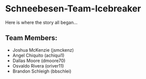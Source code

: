 # Schneebesen-Team-Icebreaker
Here is where the story all began...

## Team Members:

- Joshua McKenzie \(jsmckenz\)
- Angel Chiquito \(achiqui1\)
- Dallas Moore \(dmoore70\)
- Osvaldo Rivera \(oriver11\)
- Brandon Schleigh \(bbschlei\)
